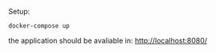 Setup:

    docker-compose up

the application should be avaliable in: [http://localhost:8080/](http://localhost:8080/)

